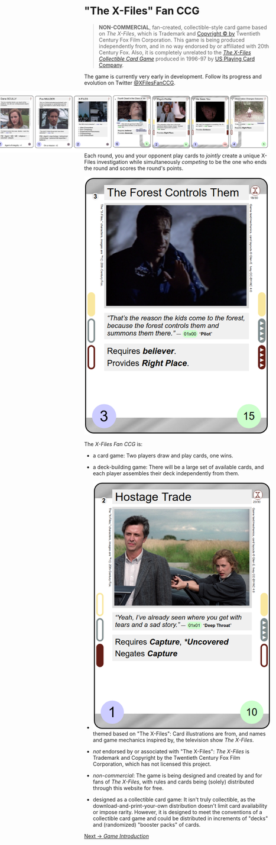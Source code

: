 ---
---

"The X-Files" Fan CCG
=====================

> **NON-COMMERCIAL**, fan-created, collectible-style card game based
> on _The X-Files_, which is Trademark and [Copyright &copy;
> by](http://www.imdb.com/title/tt0106179/business) Twentieth Century
> Fox Film Corporation.  This game is being produced independently
> from, and in no way endorsed by or affiliated with 20th Century Fox.
> Also, it is completely unrelated to the _[The X-Files Collectible
> Card Game](https://wikipedia.org/wiki/The_X-Files_Collectible_Card_Game)_
> produced in 1996-97 by [US Playing Card
> Company](https://wikipedia.org/wiki/United_States_Playing_Card_Company).

The game is currently very early in development.  Follow its progress
and evolution on Twitter
[@XFilesFanCCG](https://twitter.com/XFilesFanCCG).

<img src="assets/images/20170826-sequenceOfPlay.jpg"
    style="width: 750px; max-width: 750px; float: right;"
/>

Each round, you and your opponent play cards to _jointly_ create a
unique X-Files investigation while simultaneously _competing_ to be
the one who ends the round and scores the round's points.

<img class="gutter card left" src="assets/images/20170826-2139-theForestControlsThem.png" />

The _X-Files Fan CCG_ is:
* a card game:  Two players draw and play cards, one wins.

* a deck-building game: There will be a large set of available cards,
and each player assembles their deck independently from them.

* <img class="gutter card right"
src="assets/images/20170826-2227-hostageTrade.png" /> themed based on
"The X-Files": Card illustrations are from, and names and game
mechanics inspired by, the television show _The X-Files_.

* _not_ endorsed by or associated with "The X-Files": _The X-Files_ is
Trademark and Copyright by the Twentieth Century Fox Film
Corporation, which has not licensed this project.

* _non-commercial_: The game is being designed and created by and for
fans of _The X-Files_, with rules and cards being (solely) distributed
through this website for free.

* designed as a collectible card game: It isn't truly collectible, as
the download-and-print-your-own distribution doesn't limit card
availability or impose rarity.  However, it is designed to meet the
conventions of a collectible card game and could be distributed in
increments of "decks" and (randomized) "booster packs" of cards.

[Next &rarr; _Game Introduction_](/xfiles-fan-ccg/rules/intro)

